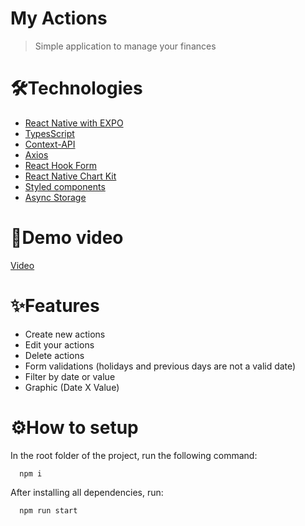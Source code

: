 # My Actions
> Simple application to manage your finances

# 🛠️Technologies
  - [React Native with EXPO](https://expo.dev)
  - [TypesScript](https://www.typescriptlang.org)
  - [Context-API](https://reactjs.org/docs/context.html)
  - [Axios](https://www.npmjs.com/package/axios)
  - [React Hook Form](https://react-hook-form.com)
  - [React Native Chart Kit](https://github.com/indiespirit/react-native-chart-kit)
  - [Styled components](https://styled-components.com)
  - [Async Storage](https://react-native-async-storage.github.io/async-storage/)

# 📱Demo video

[Video](https://youtu.be/JHAKZD1pUjU)

# ✨Features
  - Create new actions
  - Edit your actions
  - Delete actions
  - Form validations (holidays and previous days are not a valid date)
  - Filter by date or value
  - Graphic (Date X Value)

# ⚙️How to setup

In the root folder of the project, run the following command:
```
  npm i
```

After installing all dependencies, run:

```
  npm run start
```